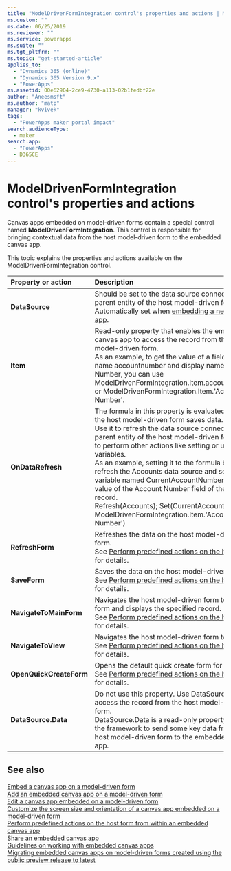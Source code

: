 ```yaml
---
title: "ModelDrivenFormIntegration control's properties and actions | MicrosoftDocs"
ms.custom: ""
ms.date: 06/25/2019
ms.reviewer: ""
ms.service: powerapps
ms.suite: ""
ms.tgt_pltfrm: ""
ms.topic: "get-started-article"
applies_to: 
  - "Dynamics 365 (online)"
  - "Dynamics 365 Version 9.x"
  - "PowerApps"
ms.assetid: 00e62904-2ce9-4730-a113-02b1fedbf22e
author: "Aneesmsft"
ms.author: "matp"
manager: "kvivek"
tags: 
  - "PowerApps maker portal impact"
search.audienceType: 
  - maker
search.app: 
  - "PowerApps"
  - D365CE
---
```

# ModelDrivenFormIntegration control's properties and actions
Canvas apps embedded on model-driven forms contain a special control named **ModelDrivenFormIntegration**. This control is responsible for 
bringing contextual data from the host model-driven form to the embedded canvas app.  

This topic explains the properties and actions available on the ModelDrivenFormIntegration control.

| Property or action | Description |
|:--------------|:-------------------------|
|**DataSource** | Should be set to the data source connected to the parent entity of the host model-driven form. <br />Automatically set when [embedding a new canvas app](embedded-canvas-app-add-classic-designer.md). |
|**Item** | Read-only property that enables the embedded canvas app to access the record from the host model-driven form. <br />As an example, to get the value of a field with the name accountnumber and display name Account Number, you can use ModelDrivenFormIntegration.Item.accountnumber or ModelDrivenFormIntegration.Item.'Account Number'. |
|**OnDataRefresh** | The formula in this property is evaluated when the host model-driven form saves data. <br />Use it to refresh the data source connected to the parent entity of the host model-driven form and to perform other actions like setting or updating variables. <br /> As an example, setting it to the formula below will refresh the Accounts data source and set a variable named CurrentAccountNumber to the value of the Account Number field of the current record. <br /> Refresh(Accounts); Set(CurrentAccountNumber, ModelDrivenFormIntegration.Item.'Account Number') |
|**RefreshForm** | Refreshes the data on the host model-driven form. <br />See [Perform predefined actions on the host form](embedded-canvas-app-actions.md#refreshformshowprompt) for details. |
|**SaveForm** | Saves the data on the host model-driven form. <br />See [Perform predefined actions on the host form](embedded-canvas-app-actions.md#saveform) for details.  |
|**NavigateToMainForm** | Navigates the host model-driven form to a main form and displays the specified record. <br />See [Perform predefined actions on the host form](embedded-canvas-app-actions.md#navigatetomainformentityname-mainformname-recordid) for details. |
|**NavigateToView** | Navigates the host model-driven form to a view. <br />See [Perform predefined actions on the host form](embedded-canvas-app-actions.md#navigatetoviewentityname-viewname) for details.  |
|**OpenQuickCreateForm** | Opens the default quick create form for an entity.  <br />See [Perform predefined actions on the host form](embedded-canvas-app-actions.md#openquickcreateformentityname) for details.  |
|**DataSource.Data** | Do not use this property. Use DataSource.Item to access the record from the host model-driven form. <br />DataSource.Data is a read-only property used by the framework to send some key data from the host model-driven form to the embedded canvas app.  |

## See also
[Embed a canvas app on a model-driven form](embed-canvas-app-in-form.md) <br />
[Add an embedded canvas app on a model-driven form](embedded-canvas-app-add-classic-designer.md) <br />
[Edit a canvas app embedded on a model-driven form](embedded-canvas-app-edit-classic-designer.md) <br />
[Customize the screen size and orientation of a canvas app embedded on a model-driven form](embedded-canvas-app-customize-screen.md) <br />
[Perform predefined actions on the host form from within an embedded canvas app](embedded-canvas-app-actions.md) <br />
[Share an embedded canvas app](share-embedded-canvas-app.md) <br />
[Guidelines on working with embedded canvas apps](embedded-canvas-app-guidelines.md) <br />
[Migrating embedded canvas apps on model-driven forms created using the public preview release to latest](embedded-canvas-app-migrate-from-preview.md) <br />
